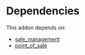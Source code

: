 # Dependencies

This addon depends on:

- [sale_management](https://github.com/bringout/oca-ocb-sale)
- [point_of_sale](https://github.com/bringout/oca-ocb-sale)

